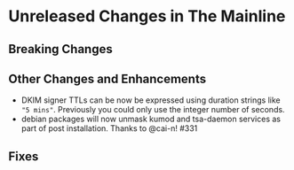 # Unreleased Changes in The Mainline

## Breaking Changes

## Other Changes and Enhancements

* DKIM signer TTLs can be now be expressed using duration strings like `"5
  mins"`. Previously you could only use the integer number of seconds.
* debian packages will now unmask kumod and tsa-daemon services as part
  of post installation.  Thanks to @cai-n! #331

## Fixes

